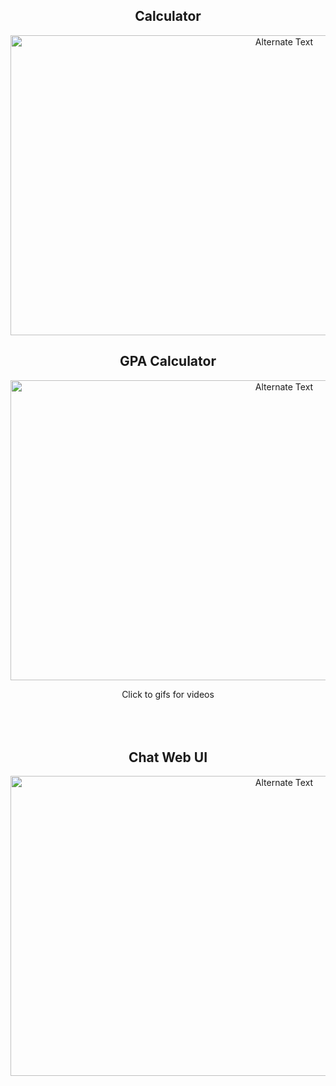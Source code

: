 
<div align="center">

<h2> Calculator </h2>

<a align="center"  href="https://user-images.githubusercontent.com/77582858/228039947-1c6c1407-ce8a-4814-aac3-c17625107977.mp4" title="Click for video">

<img src="https://user-images.githubusercontent.com/77582858/228040534-e929a288-ff82-4f29-9688-38a8a399675e.gif" alt="Alternate Text" width="860" height="480"/>

</a>
<br>
<h2> GPA Calculator </h2>
<a align="center"  href="https://user-images.githubusercontent.com/77582858/228379790-12632b78-67cb-447a-bcad-8e487b44faab.mp4" title="Click for video">

<img src="https://user-images.githubusercontent.com/77582858/228367411-d848c8c9-c9d8-44de-a341-231c10db66c7.gif" alt="Alternate Text" width="860" height="480"/>

</a>

Click to gifs for videos
<br><br><br><br>
<h2> Chat Web UI </h2>

<img src="https://user-images.githubusercontent.com/77582858/229355348-ae6ddf96-745a-49b7-ab74-5309f7b998db.png" alt="Alternate Text" width="860" height="480"/>

</div>



